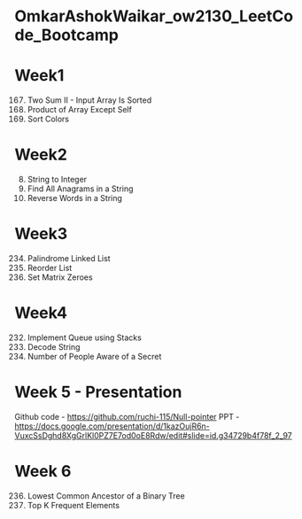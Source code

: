 # OmkarAshokWaikar_ow2130_LeetCode_Bootcamp


# Week1 
 167. Two Sum II - Input Array Is Sorted
 238. Product of Array Except Self
 75. Sort Colors


# Week2
 8. String to Integer
 438. Find All Anagrams in a String
 151. Reverse Words in a String


# Week3
 234. Palindrome Linked List
 143. Reorder List
 73. Set Matrix Zeroes

# Week4
 232. Implement Queue using Stacks
 394. Decode String
 2327. Number of People Aware of a Secret

# Week 5 - Presentation 
Github code - https://github.com/ruchi-115/Null-pointer
PPT - https://docs.google.com/presentation/d/1kazOujR6n-VuxcSsDghd8XgGrlKl0PZ7E7od0oE8Rdw/edit#slide=id.g34729b4f78f_2_97

# Week 6
 236. Lowest Common Ancestor of a Binary Tree
 347.  Top K Frequent Elements
